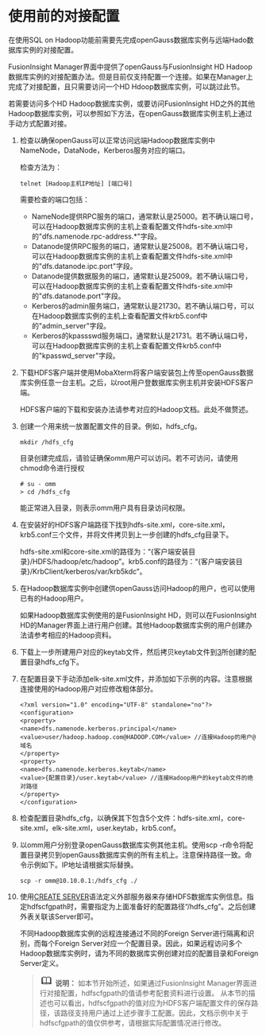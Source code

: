 # 使用前的对接配置<a name="ZH-CN_TOPIC_0311524272"></a>

在使用SQL on Hadoop功能前需要先完成openGauss数据库实例与远端Hado数据库实例的对接配置。

FusionInsight Manager界面中提供了openGauss与FusionInsight HD Hadoop数据库实例的对接配置办法。但是目前仅支持配置一个连接。如果在Manager上完成了对接配置，且只需要访问一个HD Hdoop数据库实例，可以跳过此节。

若需要访问多个HD Hadoop数据库实例，或要访问FusionInsight HD之外的其他Hadoop数据库实例，可以参照如下方法，在openGauss数据库实例主机上通过手动方式配置对接。

1.  检查以确保openGauss可以正常访问远端Hadoop数据库实例中NameNode，DataNode，Kerberos服务对应的端口。

    检查方法为：

    ```
    telnet [Hadoop主机IP地址] [端口号]
    ```

    需要检查的端口包括：

    -   NameNode提供RPC服务的端口，通常默认是25000。若不确认端口号，可以在Hadoop数据库实例的主机上查看配置文件hdfs-site.xml中的"dfs.namenode.rpc-address.\*"字段。
    -   Datanode提供RPC服务的端口，通常默认是25008。若不确认端口号，可以在Hadoop数据库实例的主机上查看配置文件hdfs-site.xml中的"dfs.datanode.ipc.port"字段。
    -   Datanode提供数据服务的端口，通常默认是25009。若不确认端口号，可以在Hadoop数据库实例的主机上查看配置文件hdfs-site.xml中的"dfs.datanode.port"字段。
    -   Kerberos的admin服务端口，通常默认是21730。若不确认端口号，可以在Hadoop数据库实例的主机上查看配置文件krb5.conf中的"admin\_server"字段。
    -   Kerberos的kpassswd服务端口，通常默认是21731。若不确认端口号，可以在Hadoop数据库实例的主机上查看配置文件krb5.conf中的"kpasswd\_server"字段。

2.  下载HDFS客户端并使用MobaXterm将客户端安装包上传至openGauss数据库实例任意一台主机。之后，以root用户登数据库实例主机并安装HDFS客户端。

    HDFS客户端的下载和安装办法请参考对应的Hadoop文档。此处不做赘述。

3.  <a name="zh-cn_topic_0119276786_li10663114112494"></a>创建一个用来统一放置配置文件的目录。例如，hdfs\_cfg。

    ```
    mkdir /hdfs_cfg
    ```

    目录创建完成后，请验证确保omm用户可以访问。若不可访问，请使用chmod命令进行授权

    ```
    # su - omm
    > cd /hdfs_cfg
    ```

    能正常进入目录，则表示omm用户具有目录访问权限。

4.  在安装好的HDFS客户端路径下找到hdfs-site.xml，core-site.xml，krb5.conf三个文件，并将文件拷贝到上一步创建的hdfs\_cfg目录下。

    hdfs-site.xml和core-site.xml的路径为：“\{客户端安装目录\}/HDFS/hadoop/etc/hadoop”。krb5.conf的路径为：“\{客户端安装目录\}/KrbClient/kerberos/var/krb5kdc”。

5.  在Hadoop数据库实例中创建供openGauss访问Hadoop的用户，也可以使用已有的Hadoop用户。

    如果Hadoop数据库实例使用的是FusionInsight HD，则可以在FusionInsight HD的Manager界面上进行用户创建。其他Hadoop数据库实例的用户创建办法请参考相应的Hadoop资料。

6.  下载上一步所建用户对应的keytab文件，然后拷贝keytab文件到[3](#zh-cn_topic_0119276786_li10663114112494)所创建的配置目录hdfs\_cfg下。
7.  在配置目录下手动添加elk-site.xml文件，并添加如下示例的内容。注意根据连接使用的Hadoop用户对应修改粗体部分。

    ```
    <?xml version="1.0" encoding="UTF-8" standalone="no"?>
    <configuration>
    <property>
    <name>dfs.namenode.kerberos.principal</name>
    <value>user/hadoop.hadoop.com@HADOOP.COM</value> //连接Hadoop的用户@域名
    </property>
    <property>
    <name>dfs.namenode.kerberos.keytab</name>
    <value>{配置目录}/user.keytab</value> //连接Hadoop用户的keytab文件的绝对路径
    </property>
    </configuration>
    ```

8.  检查配置目录hdfs\_cfg，以确保其下包含5个文件：hdfs-site.xml，core-site.xml，elk-site.xml，user.keytab，krb5.conf。
9.  以omm用户分别登录openGauss数据库实例其他主机。使用scp -r命令将配置目录拷贝到openGauss数据库实例的所有主机上。注意保持路径一致。命令示例如下。IP地址请根据实际替换。

    ```
    scp -r omm@10.10.0.1:/hdfs_cfg ./
    ```

10. 使用[CREATE SERVER](CREATE-SERVER.md)语法定义外部服务器来存储HDFS数据库实例信息。指定hdfscfgpath时，需要指定为上面准备好的配置路径“/hdfs\_cfg”。之后创建外表关联该Server即可。

    不同Hadoop数据库实例的远程连接通过不同的Foreign Server进行隔离和识别，而每个Foreign Server对应一个配置目录。因此，如果远程访问多个Hadoop数据库实例时，请为不同的数据库实例创建对应的配置目录和Foreign Server定义。

    >![](public_sys-resources/icon-note.gif) **说明：** 
    >如本节开始所述，如果通过FusionInsight Manager界面进行对接配置，hdfscfgpath的值请参考配套资料进行设置。
    >从本节的描述也可以看出，hdfscfgpath的值对应为HDFS客户端配置文件的保存路径，该路径支持用户通过上述步骤手工配置。因此，文档示例中关于hdfscfgpath的值仅供参考，请根据实际配置情况进行修改。


